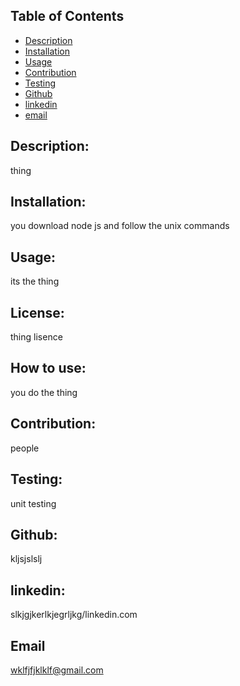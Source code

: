 ## Table of Contents 
  - [Description](#description)
  - [Installation](#installation)
  - [Usage](#usage)
  - [Contribution](#contribution)
  - [Testing](#testing)
  - [Github](#github)
  - [linkedin](#linkedin)
  - [email](#email)
  ## Description:
  thing
  ## Installation:
  you download node js and follow the unix commands
  ## Usage:
  its the thing
  ## License:
  thing lisence
  ## How to use:
  you do the thing
  ## Contribution:
  people
  ## Testing:
  unit testing
  ## Github:
  kljsjslslj
  ## linkedin:
  slkjgjkerlkjegrljkg/linkedin.com
  ## Email
  wklfjfjklklf@gmail.com